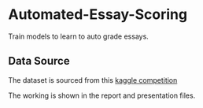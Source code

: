# Automated-Essay-Scoring
Train models to learn to auto grade essays.

## Data Source
The dataset is sourced from this [kaggle competition](https://www.kaggle.com/c/asap-aes)

The working is shown in the report and presentation files.
